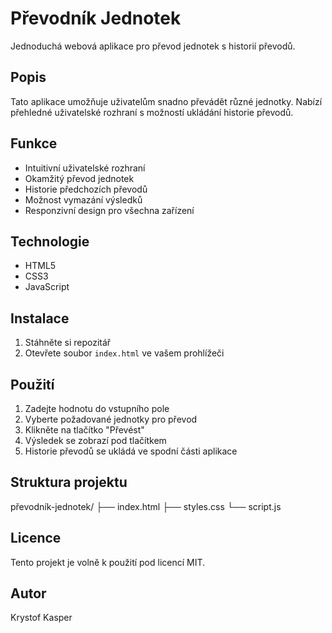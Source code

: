 # Převodník Jednotek

Jednoduchá webová aplikace pro převod jednotek s historií převodů.

## Popis
Tato aplikace umožňuje uživatelům snadno převádět různé jednotky. Nabízí přehledné uživatelské rozhraní s možností ukládání historie převodů.

## Funkce
- Intuitivní uživatelské rozhraní
- Okamžitý převod jednotek
- Historie předchozích převodů
- Možnost vymazání výsledků
- Responzivní design pro všechna zařízení

## Technologie
- HTML5
- CSS3
- JavaScript

## Instalace
1. Stáhněte si repozitář
2. Otevřete soubor `index.html` ve vašem prohlížeči

## Použití
1. Zadejte hodnotu do vstupního pole
2. Vyberte požadované jednotky pro převod
3. Klikněte na tlačítko "Převést"
4. Výsledek se zobrazí pod tlačítkem
5. Historie převodů se ukládá ve spodní části aplikace

## Struktura projektu

převodník-jednotek/
├── index.html
├── styles.css
└── script.js


## Licence
Tento projekt je volně k použití pod licencí MIT.

## Autor
Krystof Kasper
